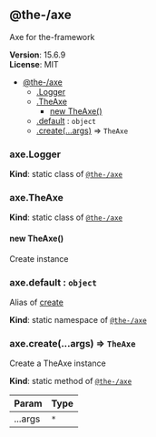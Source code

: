 <!--- Code generated by @the-/script-doc. DO NOT EDIT. -->

<a name="module_@the-/axe"></a>

## @the-/axe
Axe for the-framework

**Version**: 15.6.9  
**License**: MIT  

* [@the-/axe](#module_@the-/axe)
    * [.Logger](#module_@the-/axe.Logger)
    * [.TheAxe](#module_@the-/axe.TheAxe)
        * [new TheAxe()](#new_module_@the-/axe.TheAxe_new)
    * [.default](#module_@the-/axe.default) : <code>object</code>
    * [.create(...args)](#module_@the-/axe.create) ⇒ <code>TheAxe</code>

<a name="module_@the-/axe.Logger"></a>

### axe.Logger
**Kind**: static class of [<code>@the-/axe</code>](#module_@the-/axe)  
<a name="module_@the-/axe.TheAxe"></a>

### axe.TheAxe
**Kind**: static class of [<code>@the-/axe</code>](#module_@the-/axe)  
<a name="new_module_@the-/axe.TheAxe_new"></a>

#### new TheAxe()
Create instance

<a name="module_@the-/axe.default"></a>

### axe.default : <code>object</code>
Alias of [create](#module_@the-/axe.create)

**Kind**: static namespace of [<code>@the-/axe</code>](#module_@the-/axe)  
<a name="module_@the-/axe.create"></a>

### axe.create(...args) ⇒ <code>TheAxe</code>
Create a TheAxe instance

**Kind**: static method of [<code>@the-/axe</code>](#module_@the-/axe)  

| Param | Type |
| --- | --- |
| ...args | <code>\*</code> | 

